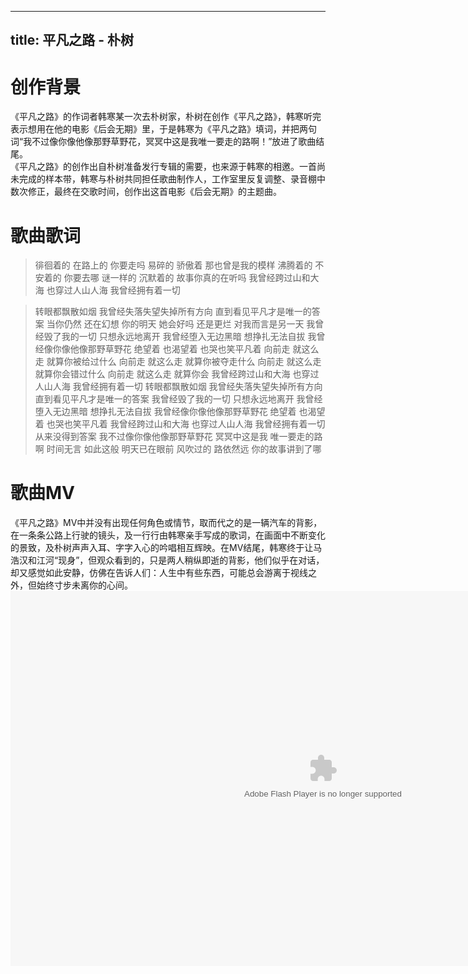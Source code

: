 
---
title: 平凡之路 - 朴树
---

# 创作背景

《平凡之路》的作词者韩寒某一次去朴树家，朴树在创作《平凡之路》，韩寒听完表示想用在他的电影《后会无期》里，于是韩寒为《平凡之路》填词，并把两句词“我不过像你像他像那野草野花，冥冥中这是我唯一要走的路啊！”放进了歌曲结尾。  
《平凡之路》的创作出自朴树准备发行专辑的需要，也来源于韩寒的相邀。一首尚未完成的样本带，韩寒与朴树共同担任歌曲制作人，工作室里反复调整、录音棚中数次修正，最终在交歌时间，创作出这首电影《后会无期》的主题曲。

# 歌曲歌词
>徘徊着的 在路上的
>你要走吗
>易碎的 骄傲着
>那也曾是我的模样
>沸腾着的 不安着的
>你要去哪
>谜一样的 沉默着的
>故事你真的在听吗
>我曾经跨过山和大海
>也穿过人山人海
>我曾经拥有着一切
<!-- more -->
>转眼都飘散如烟
>我曾经失落失望失掉所有方向
>直到看见平凡才是唯一的答案
>当你仍然 还在幻想
>你的明天
>她会好吗 还是更烂
>对我而言是另一天
>我曾经毁了我的一切
>只想永远地离开
>我曾经堕入无边黑暗
>想挣扎无法自拔
>我曾经像你像他像那野草野花
>绝望着 也渴望着 也哭也笑平凡着
>向前走 就这么走
>就算你被给过什么
>向前走 就这么走
>就算你被夺走什么
>向前走 就这么走
>就算你会错过什么
>向前走 就这么走
>就算你会
>我曾经跨过山和大海
>也穿过人山人海
>我曾经拥有着一切
>转眼都飘散如烟
>我曾经失落失望失掉所有方向
>直到看见平凡才是唯一的答案
>我曾经毁了我的一切
>只想永远地离开
>我曾经堕入无边黑暗
>想挣扎无法自拔
>我曾经像你像他像那野草野花
>绝望着 也渴望着 也哭也笑平凡着
>我曾经跨过山和大海
>也穿过人山人海
>我曾经拥有着一切
>从来没得到答案
>我不过像你像他像那野草野花
>冥冥中这是我 唯一要走的路啊
>时间无言 如此这般
>明天已在眼前
>风吹过的 路依然远
>你的故事讲到了哪

# 歌曲MV
《平凡之路》MV中并没有出现任何角色或情节，取而代之的是一辆汽车的背影，在一条条公路上行驶的镜头，及一行行由韩寒亲手写成的歌词，在画面中不断变化的景致，及朴树声声入耳、字字入心的吟唱相互辉映。在MV结尾，韩寒终于让马浩汉和江河“现身”，但观众看到的，只是两人稍纵即逝的背影，他们似乎在对话，却又感觉如此安静，仿佛在告诉人们：人生中有些东西，可能总会游离于视线之外，但始终寸步未离你的心间。  
<embed src="http://player.yinyuetai.com/video/player/2094298/a_3468898.swf" quality="high" width="1000" height="600" align="middle"  allowScriptAccess="sameDomain" allowfullscreen="true" type="application/x-shockwave-flash"></embed>